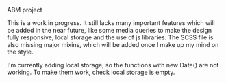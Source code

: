ABM project

This is a work in progress. It still lacks many important features which will be added in the near future, like some media queries to make the design fully responsive, local storage and the use of js libraries. The SCSS file is also missing major mixins, which will be added once I make up my mind on the style.

I'm currently adding local storage, so the functions with new Date() are not working. To make them work, check local storage is empty.



